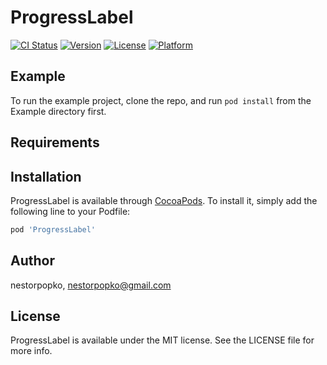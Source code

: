 # ProgressLabel

[![CI Status](http://img.shields.io/travis/nestorpopko/ProgressLabel.svg?style=flat)](https://travis-ci.org/nestorpopko/ProgressLabel)
[![Version](https://img.shields.io/cocoapods/v/ProgressLabel.svg?style=flat)](http://cocoapods.org/pods/ProgressLabel)
[![License](https://img.shields.io/cocoapods/l/ProgressLabel.svg?style=flat)](http://cocoapods.org/pods/ProgressLabel)
[![Platform](https://img.shields.io/cocoapods/p/ProgressLabel.svg?style=flat)](http://cocoapods.org/pods/ProgressLabel)

## Example

To run the example project, clone the repo, and run `pod install` from the Example directory first.

## Requirements

## Installation

ProgressLabel is available through [CocoaPods](http://cocoapods.org). To install
it, simply add the following line to your Podfile:

```ruby
pod 'ProgressLabel'
```

## Author

nestorpopko, nestorpopko@gmail.com

## License

ProgressLabel is available under the MIT license. See the LICENSE file for more info.
